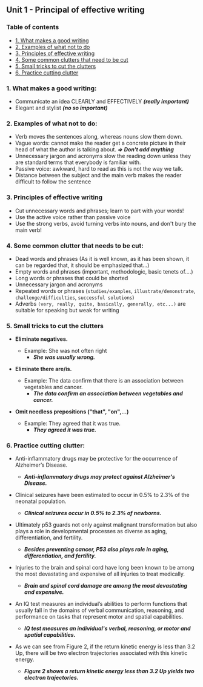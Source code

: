 ## Unit 1 - Principal of effective writing

### Table of contents
* [1. What makes a good writing](#1-What-makes-a-good-writing) 
* [2. Examples of what not to do](#2-Examples-of-what-not-to-do)
* [3. Principles of effective writing](#3-Principles-of-effective-writing)
* [4. Some common clutters that need to be cut](#4-Some-common-clutter-that-need-to-be-cut)
* [5. Small tricks to cut the clutters](#5-Small-tricks-to-cut-the-clutters)
* [6. Practice cutting clutter](#6-Practice-cut-the-clutter)


### 1. What makes a good writing:
+ Communicate an idea CLEARLY and EFFECTIVELY ***(really important)***
+ Elegant and stylist ***(no so important)***

### 2. Examples of what not to do:
+ Verb moves the sentences along, whereas nouns slow them down.
+ Vague words: cannot make the reader get a concrete picture in their head of what the author is talking about. ***=> Don't add anything***
+ Unnecessary jargon and acronyms slow the reading down unless they are standard terms that everybody is familiar with.
+ Passive voice: awkward, hard to read as this is not the way we talk.
+ Distance between the subject and the main verb makes the reader difficult to follow the sentence

### 3. Principles of effective writing
+ Cut unnecessary words and phrases; learn to part with your words!
+ Use the active voice rather than passive voice
+ Use the strong verbs, avoid turning verbs into nouns, and don't bury the main verb! 

### 4. Some common clutter that needs to be cut:
+ Dead words and phrases (As it is well known, as it has been shown, it can be regarded that, it should be emphasized that...)
+ Empty words and phrases (important, methodologic, basic tenets of....)
+ Long words or phrases that could be shorted
+ Unnecessary jargon and acronyms
+ Repeated words or phrases (`studies/examples`, `illustrate/demonstrate`, `challenge/difficulties`, `successful solutions`)
+ Adverbs `(very, really, quite, basically, generally, etc...)` are suitable for speaking  but weak for writing

### 5. Small tricks to cut the clutters
+ **Eliminate negatives.**
  + Example: She was not often right
    + ***She was usually wrong.***

+ **Eliminate there are/is.**
  + Example: The data confirm that there is an association between vegetables and cancer.
    + ***The data confirm an association between vegetables and cancer.***

+ **Omit needless prepositions ("that", "on",...)**
  + Example: They agreed that it was true.
    + ***They agreed it was true.***

### 6. Practice cutting clutter:
+ Anti-inflammatory drugs may be protective for the occurrence of Alzheimer’s Disease.
  + ***Anti-inflammatory drugs may protect against Alzheimer's Disease.***

+ Clinical seizures have been estimated to occur in 0.5% to 2.3% of the neonatal population.
  + ***Clinical seizures occur in 0.5% to 2.3% of newborns.***
  
+ Ultimately p53 guards not only against malignant transformation but also plays a role in developmental processes as diverse as aging, differentiation, and fertility.
  + ***Besides preventing cancer, P53 also plays role in aging, differentiation, and fertility.***
  
+ Injuries to the brain and spinal cord have long been known to be among the most devastating and expensive of all injuries to treat medically.
  + ***Brain and spinal cord damage are among the most devastating and expensive.***
  
+ An IQ test measures an individual’s abilities to perform functions that usually fall in the domains of verbal communication, reasoning, and performance on tasks that represent motor and spatial capabilities.
  + ***IQ test measures an individual's verbal, reasoning, or motor and spatial capabilities.***

+ As we can see from Figure 2, if the return kinetic energy is less than 3.2 Up, there will be two electron trajectories associated with this kinetic energy.
  + ***Figure 2 shows a return kinetic energy less than 3.2 Up yields two electron trajectories.***
